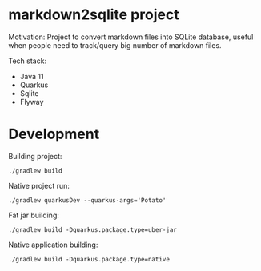 # markdown2sqlite project

Motivation:
Project to convert markdown files into SQLite database, useful when people need to
track/query big number of markdown files.

Tech stack:
 * Java 11
 * Quarkus
 * Sqlite
 * Flyway

# Development

Building project:
```
./gradlew build
```

Native project run:

```
./gradlew quarkusDev --quarkus-args='Potato'
```

Fat jar building:
```
./gradlew build -Dquarkus.package.type=uber-jar
```

Native application building:
```
./gradlew build -Dquarkus.package.type=native
```